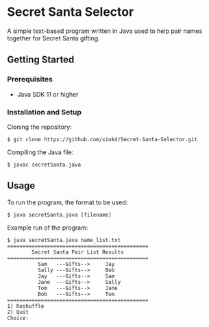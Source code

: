 # Secret Santa Selector

A simple text-based program written in Java used to help pair names together for Secret Santa gifting.

## Getting Started
### Prerequisites

* Java SDK 11 or higher

### Installation and Setup

Cloning the repository:

```
$ git clone https://github.com/xiokd/Secret-Santa-Selector.git
```
Compiling the Java file:
```
$ javac secretSanta.java
```

## Usage

To run the program, the format to be used:

```
$ java secretSanta.java [filename]
```

Example run of the program:
```
$ java secretSanta.java name_list.txt
==============================================
        Secret Santa Pair List Results
==============================================
          Sam   ---Gifts-->     Jay
          Sally ---Gifts-->     Bob
          Jay   ---Gifts-->     Sam
          Jane  ---Gifts-->     Sally
          Tom   ---Gifts-->     Jane
          Bob   ---Gifts-->     Tom
==============================================
1) Reshuffle
2) Quit
Choice: 
```